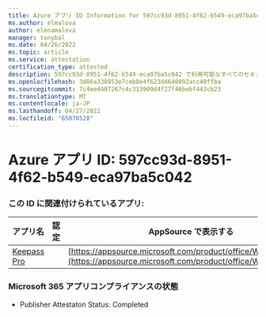```yaml
---
title: Azure アプリ ID Information for 597cc93d-8951-4f62-b549-eca97ba5c042
ms.author: elmalova
author: elenamalova
manager: tonybal
ms.date: 04/26/2022
ms.topic: article
ms.service: attestation
certification_type: attested
description: 597cc93d-8951-4f62-b549-eca97ba5c042 で利用可能なすべてのセキュリティとコンプライアンス情報。
ms.openlocfilehash: 3d86a330853e7ceb8e4f623d4640092acc40ffba
ms.sourcegitcommit: 7c4eed407267c4c313909d4f27f46bebf443cb23
ms.translationtype: MT
ms.contentlocale: ja-JP
ms.lasthandoff: 04/27/2022
ms.locfileid: "65070528"
---
```

# <a name="azure-app-id-597cc93d-8951-4f62-b549-eca97ba5c042"></a>Azure アプリ ID: 597cc93d-8951-4f62-b549-eca97ba5c042


### <a name="apps-associated-with-this-id"></a>この ID に関連付けられているアプリ:
| **アプリ名** | **認定** | **AppSource で表示する** |
|--------------|---------------|-----------------------|
| [Keepass Pro](../forward/WA200003336.md) |  | [https://appsource.microsoft.com/product/office/WA200003336](https://appsource.microsoft.com/product/office/WA200003336) |

### <a name="microsoft-365-app-compliance-status"></a>Microsoft 365 アプリコンプライアンスの状態
- Publisher Attestaton Status: Completed
